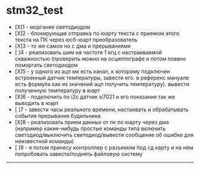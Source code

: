 # stm32_test


- [X]1 - моргание светодиодом    
- [X]2 - блокирующая отправка по юарту текста с приемом этого текста на ПК через юсб-юарт преобразователь    
- [X]3 - то же самое но с дма и прерываниями    
- [ ]4 - реализовать шим на частоте 1 кгц с настраиваемой скважностью (проверить можно на осциллографе и потом плавно поморгать светодиодом    
- [X]5 - у одного из ацп мк есть канал, к которому подключен встроенный датчик температуры, завести его. в референс мануале есть формула как из значений ацп получить температуру). вывести полученную температуру в юарт    
- [X]6 - подключить по i2c датчик si7021 и его показания так же выводить в юарт    
- [ ]7 - завести часы реального времени, настаивать и обрабатывать события прерывания будильника    
- [X]8 - реализовать прием данных от пк по юарту через дма (например какие-нибудь простые команды типа включить светодиод/выключить светодиод/вывести сообщение об ошибке для неизвестной команды)    
- [ ]9 - я потом принесу контроллер с разъемом под сд карту и на нем попробовать завести/поднять файловую систему    
---